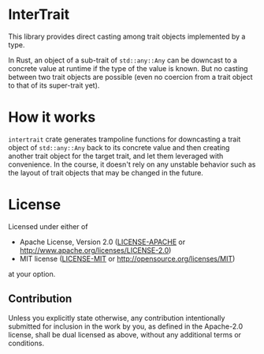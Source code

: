 # InterTrait
This library provides direct casting among trait objects implemented by a type.

In Rust, an object of a sub-trait of `std::any::Any` can be downcast to a concrete value at runtime if the type of the value is known. But no casting between two trait objects are possible (even no coercion from a trait object to that of its super-trait yet).

# How it works
`intertrait` crate generates trampoline functions for downcasting a trait object of `std::any::Any` back to its concrete value and then creating another trait object for the target trait, and let them leveraged with convenience. In the course, it doesn't rely on any unstable behavior such as the layout of trait objects that may be changed in the future.

# License

Licensed under either of

 * Apache License, Version 2.0
   ([LICENSE-APACHE](LICENSE-APACHE) or http://www.apache.org/licenses/LICENSE-2.0)
 * MIT license
   ([LICENSE-MIT](LICENSE-MIT) or http://opensource.org/licenses/MIT)

at your option.

## Contribution

Unless you explicitly state otherwise, any contribution intentionally submitted
for inclusion in the work by you, as defined in the Apache-2.0 license, shall be
dual licensed as above, without any additional terms or conditions.
